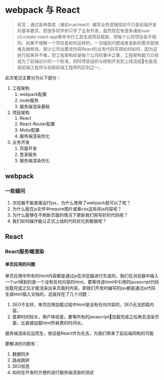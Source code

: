 # webpack 与 React
 > 前言：通过各种类库（诸如vue/react）编写业务逻辑现如今只是前端开发的基本要求，而很多同学却只学了业务开发，虽然现在有很多诸如vue-cli,create-react-app等命令行工具生成项目框架，但每个公司项目各不相同，如果不理解一个项目是如何运转的，一旦碰到问题或者是新的需求就很难去做修改，很少公司会要求你将React的业务代码写得如何如何，因为这执行起来并不难，但工程架构却是每个公司的重中之重，工程架构能力已经成为了前端议价的一个标准，同时项目组织与控制开发到上线流程也是高级前端工程师与初级前端工程师的区别之一。

此次笔记主要分为以下部分：
1. 工程架构
    1. webpack配置
    2. node服务
    3. 服务端渲染基础
2. 项目架构
    1. React
    2. React-Router配置
    3. Mobx配置
    4. 服务端渲染优化
3. 业务开发
    1. 页面开发
    2. 登录服务
    3. 服务端渲染优化

## webpack

### 一些疑问

1. 浏览器不能直接运行jsx，为什么使用了webpack就可以了呢？
2. 为什么能在js文件中require图片或者css这些非js内容呢？
3. 为什么能够在不刷新页面的情况下更新我们刚写好的代码呢？
4. 我们如何操作能让正式上线的代码优化到极致呢？

## React

### React服务端渲染

#### 单页应用的问题

单页应用中所有的html内容都是通过js在浏览器进行生成的，我们在浏览器中输入一个url得到的是一个没有任何内容的html，要等待该html中引用的javascript代码加载完成之后才能渲染出来页面的内容，即我们开发时编写的jsx都是通过js代码生成html插入文档的，这就存在了几个问题：

1. SEO不友好。单页应用加载过程中html是没有任何内容的，SEO无法抓取内容。
2. 首屏时间较长，用户体验差。要等所有的javascript加载完成之后再去渲染页面，比直接加载html所耗费的时间长。

服务端渲染应运而生，依旧是React作为先去，为我们带来了前后端同构的可能

要解决的问题有：

1. 数据同步
2. 路由跳转
3. SEO信息
4. 如何在开发时方便的进行服务端渲染的测试

